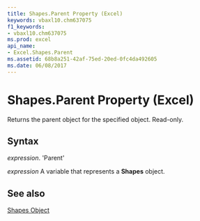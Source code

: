 ```yaml
---
title: Shapes.Parent Property (Excel)
keywords: vbaxl10.chm637075
f1_keywords:
- vbaxl10.chm637075
ms.prod: excel
api_name:
- Excel.Shapes.Parent
ms.assetid: 68b8a251-42af-75ed-20ed-0fc4da492605
ms.date: 06/08/2017
---
```



# Shapes.Parent Property (Excel)

Returns the parent object for the specified object. Read-only.


## Syntax

 _expression_. 'Parent'

 _expression_ A variable that represents a **Shapes** object.


## See also


[Shapes Object](Excel.Shapes.md)

